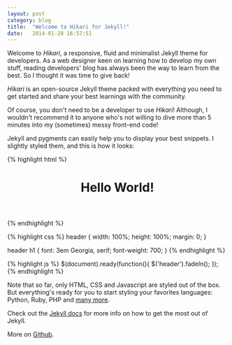 ```yaml
---
layout: post
category: blog
title:  "Welcome to Hikari for Jekyll!"
date:   2014-01-28 16:57:51
---
```


Welcome to *Hikari*, a responsive, fluid and minimalist Jekyll theme for developers. As a web designer keen on learning how to develop my own stuff, reading developers' blog has always been the way to learn from the best. So I thought it was time to give back! 

*Hikari* is an open-source Jekyll theme packed with everything you need to get started and share your best learnings with the community.

Of course, you don't need to be a developer to use *Hikari*! Although, I wouldn't recommend it to anyone who's not willing to dive more than 5 minutes into my (sometimes) messy front-end code!  

Jekyll and pygments can easily help you to display your best snippets. I slightly styled them, and this is how it looks: 

{% highlight html %}
<header>
  <h1>Hello World!</h1>
</header>
{% endhighlight %}

{% highlight css %}
header {
  width: 100%;
  height: 100%;
  margin: 0;
}

header h1 {
  font: 3em Georgia, serif;
  font-weight: 700;
}
{% endhighlight %}

{% highlight js %}
$(document).ready(function(){
  $('header').fadeIn();	
});
{% endhighlight %}

Note that so far, only HTML, CSS and Javascript are styled out of the box. But everything's ready for you to start styling your favorites languages: Python, Ruby, PHP and [many more](http://rubygems.org/gems/pygments.rb). 

Check out the [Jekyll docs](http://jekyllrb.com) for more info on how to get the most out of Jekyll. 

More on [Github](https://github.com/mojombo/jekyll).
